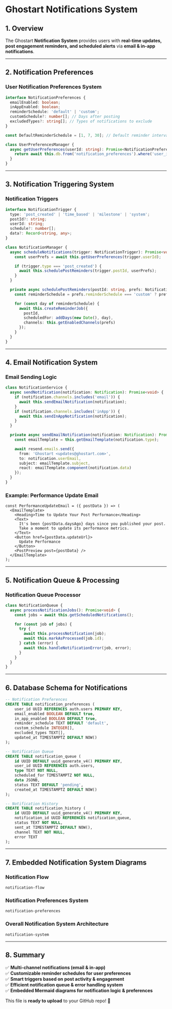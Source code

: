 # Ghostart Notifications System

## 1. Overview

The Ghostart **Notification System** provides users with **real-time updates, post engagement reminders, and scheduled alerts** via **email & in-app notifications**.

---

## 2. Notification Preferences

### **User Notification Preferences System**
```ts
interface NotificationPreferences {
  emailEnabled: boolean;
  inAppEnabled: boolean;
  reminderSchedule: 'default' | 'custom';
  customSchedule?: number[]; // Days after posting
  excludedTypes?: string[]; // Types of notifications to exclude
}

const DefaultReminderSchedule = [1, 7, 30]; // Default reminder intervals in days

class UserPreferencesManager {
  async getUserPreferences(userId: string): Promise<NotificationPreferences> {
    return await this.db.from('notification_preferences').where('user_id', userId).first();
  }
}
```

---

## 3. Notification Triggering System

### **Notification Triggers**
```ts
interface NotificationTrigger {
  type: 'post_created' | 'time_based' | 'milestone' | 'system';
  postId?: string;
  userId: string;
  schedule?: number[];
  data?: Record<string, any>;
}

class NotificationManager {
  async scheduleNotifications(trigger: NotificationTrigger): Promise<void> {
    const userPrefs = await this.getUserPreferences(trigger.userId);

    if (trigger.type === 'post_created') {
      await this.schedulePostReminders(trigger.postId, userPrefs);
    }
  }

  private async schedulePostReminders(postId: string, prefs: NotificationPreferences): Promise<void> {
    const reminderSchedule = prefs.reminderSchedule === 'custom' ? prefs.customSchedule : DefaultReminderSchedule;

    for (const day of reminderSchedule) {
      await this.createReminderJob({
        postId,
        scheduledFor: addDays(new Date(), day),
        channels: this.getEnabledChannels(prefs)
      });
    }
  }
}
```

---

## 4. Email Notification System

### **Email Sending Logic**
```ts
class NotificationService {
  async sendNotification(notification: Notification): Promise<void> {
    if (notification.channels.includes('email')) {
      await this.sendEmailNotification(notification);
    }
    if (notification.channels.includes('inApp')) {
      await this.sendInAppNotification(notification);
    }
  }

  private async sendEmailNotification(notification: Notification): Promise<void> {
    const emailTemplate = this.getEmailTemplate(notification.type);

    await resend.emails.send({
      from: 'Ghostart <updates@ghostart.com>',
      to: notification.userEmail,
      subject: emailTemplate.subject,
      react: emailTemplate.component(notification.data)
    });
  }
}
```

### **Example: Performance Update Email**
```tsx
const PerformanceUpdateEmail = ({ postData }) => (
  <EmailTemplate>
    <Heading>Time to Update Your Post Performance</Heading>
    <Text>
      It's been {postData.daysAgo} days since you published your post. 
      Take a moment to update its performance metrics.
    </Text>
    <Button href={postData.updateUrl}>
      Update Performance
    </Button>
    <PostPreview post={postData} />
  </EmailTemplate>
);
```

---

## 5. Notification Queue & Processing

### **Notification Queue Processor**
```ts
class NotificationQueue {
  async processNotificationJobs(): Promise<void> {
    const jobs = await this.getScheduledNotifications();

    for (const job of jobs) {
      try {
        await this.processNotification(job);
        await this.markAsProcessed(job.id);
      } catch (error) {
        await this.handleNotificationError(job, error);
      }
    }
  }
}
```

---

## 6. Database Schema for Notifications

```sql
-- Notification Preferences
CREATE TABLE notification_preferences (
    user_id UUID REFERENCES auth.users PRIMARY KEY,
    email_enabled BOOLEAN DEFAULT true,
    in_app_enabled BOOLEAN DEFAULT true,
    reminder_schedule TEXT DEFAULT 'default',
    custom_schedule INTEGER[],
    excluded_types TEXT[],
    updated_at TIMESTAMPTZ DEFAULT NOW()
);

-- Notification Queue
CREATE TABLE notification_queue (
    id UUID DEFAULT uuid_generate_v4() PRIMARY KEY,
    user_id UUID REFERENCES auth.users,
    type TEXT NOT NULL,
    scheduled_for TIMESTAMPTZ NOT NULL,
    data JSONB,
    status TEXT DEFAULT 'pending',
    created_at TIMESTAMPTZ DEFAULT NOW()
);

-- Notification History
CREATE TABLE notification_history (
    id UUID DEFAULT uuid_generate_v4() PRIMARY KEY,
    notification_id UUID REFERENCES notification_queue,
    status TEXT NOT NULL,
    sent_at TIMESTAMPTZ DEFAULT NOW(),
    channel TEXT NOT NULL,
    error TEXT
);
```

---

## 7. Embedded Notification System Diagrams

### **Notification Flow**
```mermaid
notification-flow
```

### **Notification Preferences System**
```mermaid
notification-preferences
```

### **Overall Notification System Architecture**
```mermaid
notification-system
```

---

## 8. Summary

✅ **Multi-channel notifications (email & in-app)**  
✅ **Customizable reminder schedules for user preferences**  
✅ **Smart triggers based on post activity & engagement**  
✅ **Efficient notification queue & error handling system**  
✅ **Embedded Mermaid diagrams for notification logic & preferences**  

This file is **ready to upload** to your GitHub repo! 🚀  
